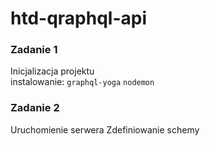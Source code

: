 # htd-qraphql-api
### Zadanie 1
Inicjalizacja projektu  
instalowanie: `graphql-yoga` `nodemon`


### Zadanie 2
Uruchomienie serwera 
Zdefiniowanie schemy 
